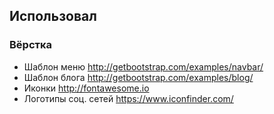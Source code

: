 ## Использовал

### Вёрстка

* Шаблон меню http://getbootstrap.com/examples/navbar/
* Шаблон блога http://getbootstrap.com/examples/blog/
* Иконки http://fontawesome.io
* Логотипы соц. сетей https://www.iconfinder.com/
